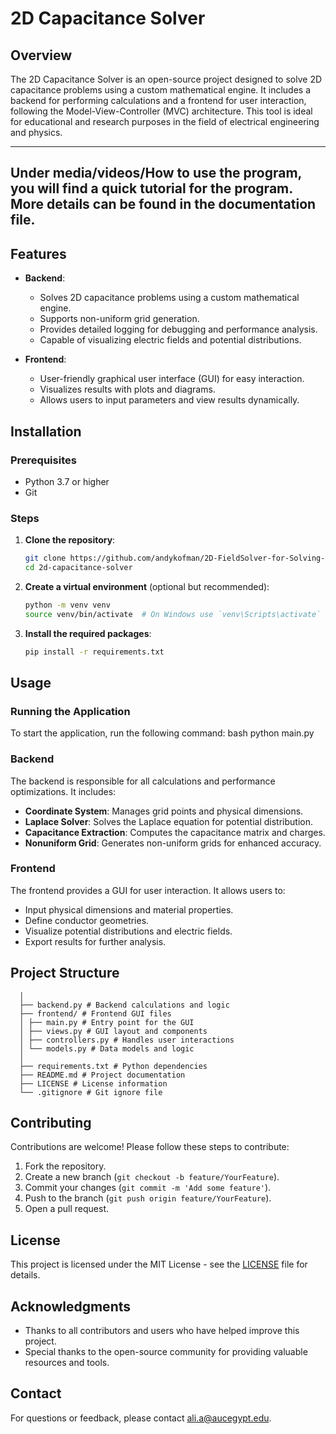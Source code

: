 # 2D Capacitance Solver

## Overview

The 2D Capacitance Solver is an open-source project designed to solve 2D capacitance problems using a custom mathematical engine. It includes a backend for performing calculations and a frontend for user interaction, following the Model-View-Controller (MVC) architecture. This tool is ideal for educational and research purposes in the field of electrical engineering and physics.


-------------
Under media/videos/How to use the program, you will find a quick tutorial for the program.
More details can be found in the documentation file.
-------------
## Features

- **Backend**: 
  - Solves 2D capacitance problems using a custom mathematical engine.
  - Supports non-uniform grid generation.
  - Provides detailed logging for debugging and performance analysis.
  - Capable of visualizing electric fields and potential distributions.

- **Frontend**:
  - User-friendly graphical user interface (GUI) for easy interaction.
  - Visualizes results with plots and diagrams.
  - Allows users to input parameters and view results dynamically.

## Installation

### Prerequisites

- Python 3.7 or higher
- Git

### Steps

1. **Clone the repository**:
   ```bash
   git clone https://github.com/andykofman/2D-FieldSolver-for-Solving-ParasiticCapacitance
   cd 2d-capacitance-solver
   ```

2. **Create a virtual environment** (optional but recommended):
   ```bash
   python -m venv venv
   source venv/bin/activate  # On Windows use `venv\Scripts\activate`
   ```

3. **Install the required packages**:
   ```bash
   pip install -r requirements.txt
   ```

## Usage

### Running the Application

To start the application, run the following command:
bash
python main.py




### Backend

The backend is responsible for all calculations and performance optimizations. It includes:

- **Coordinate System**: Manages grid points and physical dimensions.
- **Laplace Solver**: Solves the Laplace equation for potential distribution.
- **Capacitance Extraction**: Computes the capacitance matrix and charges.
- **Nonuniform Grid**: Generates non-uniform grids for enhanced accuracy.

### Frontend

The frontend provides a GUI for user interaction. It allows users to:

- Input physical dimensions and material properties.
- Define conductor geometries.
- Visualize potential distributions and electric fields.
- Export results for further analysis.

## Project Structure
```2d-capacitance-solver/
  │
  ├── backend.py # Backend calculations and logic
  ├── frontend/ # Frontend GUI files
  │ ├── main.py # Entry point for the GUI
  │ ├── views.py # GUI layout and components
  │ ├── controllers.py # Handles user interactions
  │ └── models.py # Data models and logic
  │
  ├── requirements.txt # Python dependencies
  ├── README.md # Project documentation
  ├── LICENSE # License information
  └── .gitignore # Git ignore file
```


## Contributing

Contributions are welcome! Please follow these steps to contribute:

1. Fork the repository.
2. Create a new branch (`git checkout -b feature/YourFeature`).
3. Commit your changes (`git commit -m 'Add some feature'`).
4. Push to the branch (`git push origin feature/YourFeature`).
5. Open a pull request.



## License

This project is licensed under the MIT License - see the [LICENSE](LICENSE) file for details.

## Acknowledgments

- Thanks to all contributors and users who have helped improve this project.
- Special thanks to the open-source community for providing valuable resources and tools.

## Contact

For questions or feedback, please contact [ali.a@aucegypt.edu](mailto:ali.a@aucegypt.edu).
